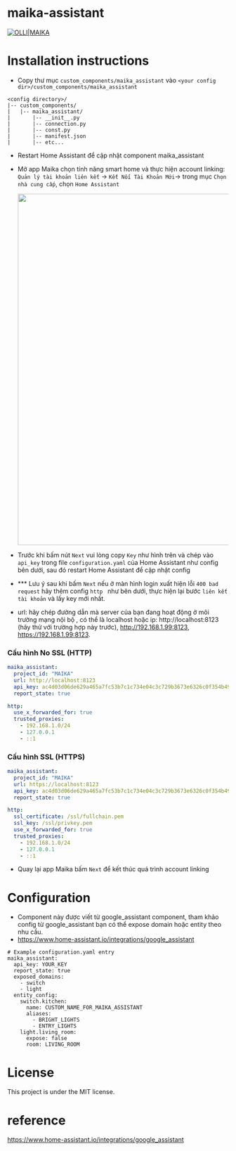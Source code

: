 # maika-assistant

[![OLLI|MAIKA](https://file.hstatic.net/200000264521/file/logo_1a5aee12000e4c38aebe7a155097c856.png)](https://olli.vn)

# Installation instructions

- Copy thư mục `custom_components/maika_assistant` vào `<your config dir>/custom_components/maika_assistant`

```
<config directory>/
|-- custom_components/
|   |-- maika_assistant/
|       |-- __init__.py
|       |-- connection.py
|       |-- const.py
|       |-- manifest.json
|       |-- etc...
```

- Restart Home Assistant để cập nhật component maika_assistant
- Mở app Maika chọn tính năng smart home và thực hiện account linking: `Quản lý tài khoản liên kết` -> `Kết Nối Tài Khoản Mới`-> trong mục `Chọn nhà cung cấp`, chọn `Home Assistant`

  <img src="images/IMG-0928.PNG" height="800em" />

- Trước khi bấm nút `Next` vui lòng copy `Key` như hình trên và chép vào `api_key` trong file `configuration.yaml` của Home Assistant như config bên dưới, sau đó restart Home Assistant để cập nhật config
- \*\*\* Lưu ý sau khi bấm `Next` nếu ở màn hình login xuất hiện lỗi `400 bad request` hãy thêm config `http ` như bên dưới, thực hiện lại bước `liên kết tài khoản` và lấy key mới nhất.
- url: hãy chép đường dẫn mà server của bạn đang hoạt động ở môi trường mạng nội bộ , có thể là localhost hoặc ip: http://localhost:8123 (hãy thử với trường hợp này trước), http://192.168.1.99:8123, https://192.168.1.99:8123.

### Cấu hình No SSL (HTTP)

```yaml
maika_assistant:
  project_id: "MAIKA"
  url: http://localhost:8123
  api_key: ac4d03d06de629a465a7fc53b7c1c734e04c3c729b3673e6326c0f354b49423771802938ad4191318d1f4df78a8990da
  report_state: true

http:
  use_x_forwarded_for: true
  trusted_proxies:
    - 192.168.1.0/24
    - 127.0.0.1
    - ::1
```

### Cấu hình SSL (HTTPS)

```yaml
maika_assistant:
  project_id: "MAIKA"
  url: https://localhost:8123
  api_key: ac4d03d06de629a465a7fc53b7c1c734e04c3c729b3673e6326c0f354b49423771802938ad4191318d1f4df78a8990da
  report_state: true

http:
  ssl_certificate: /ssl/fullchain.pem
  ssl_key: /ssl/privkey.pem
  use_x_forwarded_for: true
  trusted_proxies:
    - 192.168.1.0/24
    - 127.0.0.1
    - ::1
```

- Quay lại app Maika bấm `Next` để kết thúc quá trình account linking

# Configuration

- Component này được viết từ google_assistant component, tham khảo config từ google_assistant bạn có thể expose domain hoặc entity theo nhu cầu.
- https://www.home-assistant.io/integrations/google_assistant

```
# Example configuration.yaml entry
maika_assistant:
  api_key: YOUR_KEY
  report_state: true
  exposed_domains:
    - switch
    - light
  entity_config:
    switch.kitchen:
      name: CUSTOM_NAME_FOR_MAIKA_ASSISTANT
      aliases:
        - BRIGHT_LIGHTS
        - ENTRY_LIGHTS
    light.living_room:
      expose: false
      room: LIVING_ROOM
```

# License

This project is under the MIT license.

# reference

https://www.home-assistant.io/integrations/google_assistant
